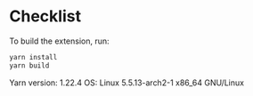 # Checklist

To build the extension, run:

```bash
yarn install
yarn build
```

Yarn version: 1.22.4
OS: Linux 5.5.13-arch2-1 x86_64 GNU/Linux
